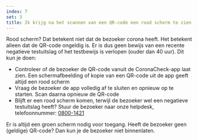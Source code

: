 ```yaml
---
index: 7
set: 3
title: Ik krijg na het scannen van een QR-code een rood scherm te zien, wat nu?
---
```

Rood scherm? Dat betekent niet dat de bezoeker corona heeft. Het betekent alleen dat de QR-code ongeldig is. Er is dus geen bewijs van een recente negatieve testuitslag of het testbewijs is verlopen (ouder dan 40 uur). Dit kun je doen:

- Controleer of de bezoeker de QR-code vanuit de CoronaCheck-app laat zien. Een schermafbeelding of kopie van een QR-code uit de app geeft altijd een rood scherm
- Vraag de bezoeker de app volledig af te sluiten en opnieuw op te starten. Scan daarna opnieuw de QR-code
- Blijft er een rood scherm komen, terwijl de bezoeker wel een negatieve testuitslag heeft? Stuur de bezoeker naar onze helpdesk, telefoonnummer: <a href="tel:0800-1421">0800-1421</a>

Er is altijd een groen scherm nodig voor toegang. Heeft de bezoeker geen (geldige) QR-code? Dan kun je de bezoeker niet binnenlaten. 
